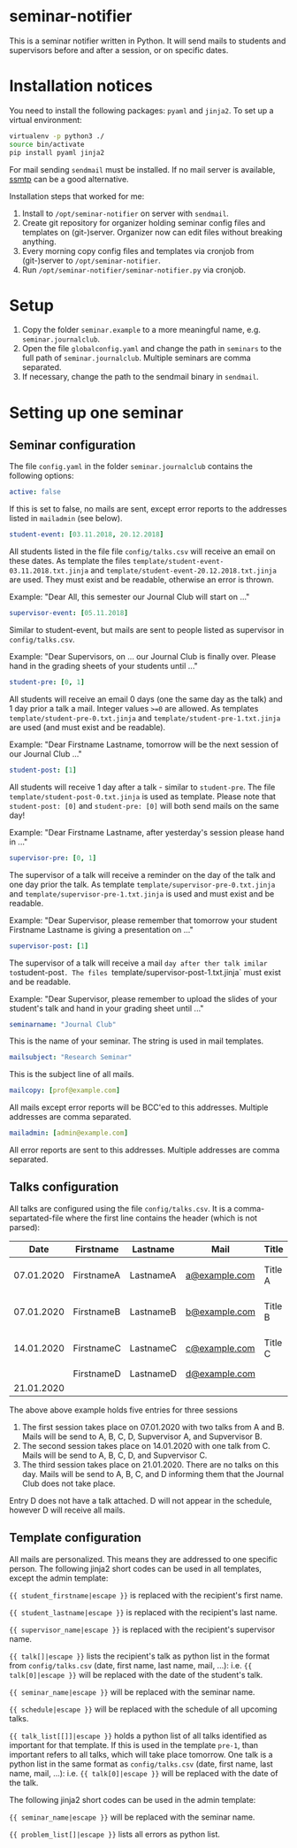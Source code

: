 # seminar-notifier

This is a seminar notifier written in Python. It will send mails to students and supervisors before and after a session, or on specific dates.


# Installation notices

You need to install the following packages: `pyaml` and `jinja2`. To set up a virtual environment:

```bash
virtualenv -p python3 ./
source bin/activate
pip install pyaml jinja2
```

For mail sending `sendmail` must be installed. If no mail server is available, [ssmtp](https://linux.die.net/man/8/ssmtp) can be a good alternative.

Installation steps that worked for me:

1.  Install to `/opt/seminar-notifier` on server with `sendmail`.
2.  Create git repository for organizer holding seminar config files and templates on (git-)server. Organizer now can edit files without breaking anything.
3.  Every morning copy config files and templates via cronjob from (git-)server to `/opt/seminar-notifier`.
4.  Run `/opt/seminar-notifier/seminar-notifier.py` via cronjob.


# Setup

1.  Copy the folder `seminar.example` to a more meaningful name, e.g. `seminar.journalclub`.
2.  Open the file `globalconfig.yaml` and change the path in `seminars` to the full path of `seminar.journalclub`. Multiple seminars are comma separated.
2.  If necessary, change the path to the sendmail binary in `sendmail`.


# Setting up one seminar

## Seminar configuration

The file `config.yaml` in the folder `seminar.journalclub` contains the following options:

```yaml
active: false
```

If this is set to false, no mails are sent, except error reports to the addresses listed in `mailadmin` (see below).

```yaml
student-event: [03.11.2018, 20.12.2018]
```

All students listed in the file file `config/talks.csv` will receive an email on these dates. As template the files `template/student-event-03.11.2018.txt.jinja` and `template/student-event-20.12.2018.txt.jinja` are used. They must exist and be readable, otherwise an error is thrown.

Example: "Dear All, this semester our Journal Club will start on ..."

```yaml
supervisor-event: [05.11.2018]
```

Similar to student-event, but mails are sent to people listed as supervisor in `config/talks.csv`.

Example: "Dear Supervisors, on ... our Journal Club is finally over. Please hand in the grading sheets of your students until ..."

```yaml
student-pre: [0, 1]
```

All students will receive an email 0 days (one the same day as the talk) and 1 day prior a talk a mail. Integer values `>=0` are allowed. As templates `template/student-pre-0.txt.jinja` and `template/student-pre-1.txt.jinja` are used (and must exist and be readable).

Example: "Dear Firstname Lastname, tomorrow will be the next session of our Journal Club ..."

```yaml
student-post: [1]
```

All students will receive 1 day after a talk - similar to `student-pre`. The file `template/student-post-0.txt.jinja` is used as template. Please note that `student-post: [0]` and `student-pre: [0]` will both send mails on the same day!

Example: "Dear Firstname Lastname, after yesterday's session please hand in ..."

```yaml
supervisor-pre: [0, 1]
```

The supervisor of a talk will receive a reminder on the day of the talk and one day prior the talk. As template `template/supervisor-pre-0.txt.jinja` and `template/supervisor-pre-1.txt.jinja` is used and must exist and be readable.

Example: "Dear Supervisor, please remember that tomorrow your student Firstname Lastname is giving a presentation on ..."

```yaml
supervisor-post: [1]
```

The supervisor of a talk will receive a mail ` day after ther talk imilar to `student-post`. The files `template/supervisor-post-1.txt.jinja` must exist and be readable.

Example: "Dear Supervisor, please remember to upload the slides of your student's talk and hand in your grading sheet until ..."

```yaml
seminarname: "Journal Club"
```

This is the name of your seminar. The string is used in mail templates.

```yaml
mailsubject: "Research Seminar"
```

This is the subject line of all mails.

```yaml
mailcopy: [prof@example.com]
```

All mails except error reports will be BCC'ed to this addresses. Multiple addresses are comma separated.

```yaml
mailadmin: [admin@example.com]
```

All error reports are sent to this addresses. Multiple addresses are comma separated.


## Talks configuration

All talks are configured using the file `config/talks.csv`. It is a comma-separtated-file where the first line contains the header (which is not parsed):

Date	|	Firstname	|	Lastname	|	Mail	|	Title	|	Abstract	|	Supervisor	|	Supervisormail
---	|	---	|	---	|	---	|	---	|	---	|	---	|	---
07.01.2020 | FirstnameA | LastnameA | a@example.com | Title A | Short Abstract A | Supervisor A | sa@example.com
07.01.2020 | FirstnameB | LastnameB | b@example.com | Title B | Short Abstract B | Supervisor B | sb@example.com
14.01.2020 | FirstnameC | LastnameC | c@example.com | Title C | Short Abstract C | Supervisor C | sc@example.com
           | FirstnameD | LastnameD | d@example.com |  |  |  | 
21.01.2020 |  |  |  |  |  |  | 

The above above example holds five entries for three sessions

1.  The first session takes place on 07.01.2020 with two talks from A and B. Mails will be send to A, B, C, D, Supvervisor A, and Supvervisor B.
2.  The second session takes place on 14.01.2020 with one talk from C. Mails will be send to A, B, C, D, and Supvervisor C.
3.  The third session takes place on 21.01.2020. There are no talks on this day. Mails will be send to A, B, C, and D informing them that the Journal Club does not take place.

Entry D does not have a talk attached. D will not appear in the schedule, however D will receive all mails.


## Template configuration

All mails are personalized. This means they are addressed to one specific person. The following jinja2 short codes can be used in all templates, except the admin template:

`{{ student_firstname|escape }}` is replaced with the recipient's first name.

`{{ student_lastname|escape }}` is replaced with the recipient's last name.

`{{ supervisor_name|escape }}` is replaced with the recipient's supervisor name.

`{{ talk[]|escape }}` lists the recipient's talk as python list in the format from `config/talks.csv` (date, first name, last name, mail, ...): i.e. `{{ talk[0]|escape }}` will be replaced with the date of the student's talk.

`{{ seminar_name|escape }}` will be replaced with the seminar name.

`{{ schedule|escape }}` will be replaced with the schedule of all upcoming talks.

`{{ talk_list[[]]|escape }}` holds a python list of all talks identified as important for that template. If this is used in the template `pre-1`, than important refers to all talks, which will take place tomorrow. One talk is a python list in the same format as `config/talks.csv` (date, first name, last name, mail, ...): i.e. `{{ talk[0]|escape }}` will be replaced with the date of the talk. 


The following jinja2 short codes can be used in the admin template:

`{{ seminar_name|escape }}` will be replaced with the seminar name.

`{{ problem_list[]|escape }}` lists all errors as python list.
